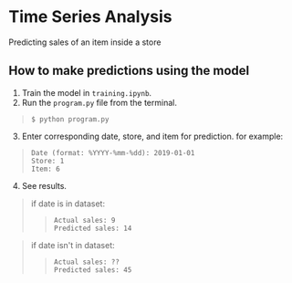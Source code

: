 # Time Series Analysis
Predicting sales of an item inside a store

## How to make predictions using the model
1. Train the model in `training.ipynb`.
2. Run the `program.py` file from the terminal.
> `$ python program.py`
3. Enter corresponding date, store, and item for prediction. for example:
> `Date (format: %YYYY-%mm-%dd): 2019-01-01`<br>
> `Store: 1`<br>
> `Item: 6`
4. See results.
> if date is in dataset:
>> `Actual sales: 9`<br> `Predicted sales: 14`


> if date isn't in dataset:
>> `Actual sales: ??`<br>`Predicted sales: 45`
